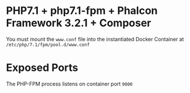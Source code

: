 # PHP7.1 + php7.1-fpm + Phalcon Framework 3.2.1 + Composer

You must mount the `www.conf` file into the instantiated Docker Container at `/etc/php/7.1/fpm/pool.d/www.conf`

# Exposed Ports

The PHP-FPM process listens on container port `9000`
